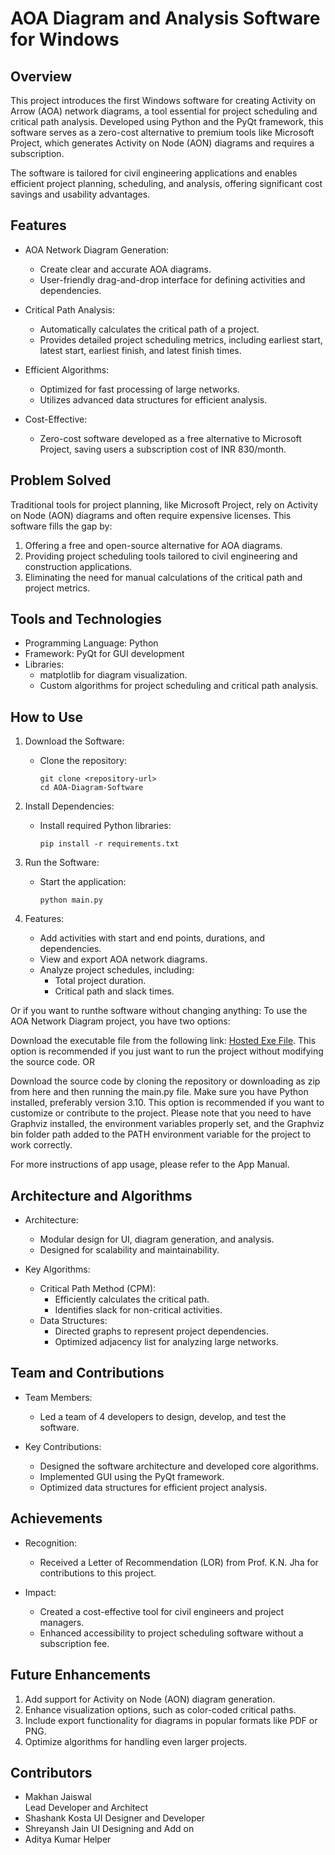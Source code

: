 
AOA Diagram and Analysis Software for Windows
=============================================

Overview
--------
This project introduces the first Windows software for creating Activity on Arrow (AOA) network diagrams, 
a tool essential for project scheduling and critical path analysis. Developed using Python and the PyQt 
framework, this software serves as a zero-cost alternative to premium tools like Microsoft Project, which 
generates Activity on Node (AON) diagrams and requires a subscription.

The software is tailored for civil engineering applications and enables efficient project planning, scheduling, 
and analysis, offering significant cost savings and usability advantages.

Features
--------
- AOA Network Diagram Generation:
  - Create clear and accurate AOA diagrams.
  - User-friendly drag-and-drop interface for defining activities and dependencies.

- Critical Path Analysis:
  - Automatically calculates the critical path of a project.
  - Provides detailed project scheduling metrics, including earliest start, latest start, earliest finish, 
    and latest finish times.

- Efficient Algorithms:
  - Optimized for fast processing of large networks.
  - Utilizes advanced data structures for efficient analysis.

- Cost-Effective:
  - Zero-cost software developed as a free alternative to Microsoft Project, saving users a subscription cost of INR 830/month.

Problem Solved
--------------
Traditional tools for project planning, like Microsoft Project, rely on Activity on Node (AON) diagrams and 
often require expensive licenses. This software fills the gap by:
1. Offering a free and open-source alternative for AOA diagrams.
2. Providing project scheduling tools tailored to civil engineering and construction applications.
3. Eliminating the need for manual calculations of the critical path and project metrics.

Tools and Technologies
-----------------------
- Programming Language: Python
- Framework: PyQt for GUI development
- Libraries: 
  - matplotlib for diagram visualization.
  - Custom algorithms for project scheduling and critical path analysis.

How to Use
----------
1. Download the Software:
   - Clone the repository:
     ```
     git clone <repository-url>
     cd AOA-Diagram-Software
     ```

2. Install Dependencies:
   - Install required Python libraries:
     ```
     pip install -r requirements.txt
     ```

3. Run the Software:
   - Start the application:
     ```
     python main.py
     ```

4. Features:
   - Add activities with start and end points, durations, and dependencies.
   - View and export AOA network diagrams.
   - Analyze project schedules, including:
     - Total project duration.
     - Critical path and slack times.
    
    
Or if you want to runthe software without changing anything:
To use the AOA Network Diagram project, you have two options:

Download the executable file from the following link: [Hosted Exe File](https://github.com/makhanjaiswalonair/AOA-Network-making-Windows-Software/blob/main/AOA_Project_Manager.exe).
This option is recommended if you just want to run the project without modifying the source code.
OR

Download the source code by cloning the repository or downloading as zip from here and then running the main.py file. Make sure you have Python installed, preferably version 3.10. This option is recommended if you want to customize or contribute to the project.
Please note that you need to have Graphviz installed, the environment variables properly set, and the Graphviz bin folder path added to the PATH environment variable for the project to work correctly.

For more instructions of app usage, please refer to the App Manual.

Architecture and Algorithms
---------------------------
- Architecture:
  - Modular design for UI, diagram generation, and analysis.
  - Designed for scalability and maintainability.

- Key Algorithms:
  - Critical Path Method (CPM):
    - Efficiently calculates the critical path.
    - Identifies slack for non-critical activities.
  - Data Structures:
    - Directed graphs to represent project dependencies.
    - Optimized adjacency list for analyzing large networks.

Team and Contributions
----------------------
- Team Members:
  - Led a team of 4 developers to design, develop, and test the software.

- Key Contributions:
  - Designed the software architecture and developed core algorithms.
  - Implemented GUI using the PyQt framework.
  - Optimized data structures for efficient project analysis.

Achievements
------------
- Recognition:
  - Received a Letter of Recommendation (LOR) from Prof. K.N. Jha for contributions to this project.

- Impact:
  - Created a cost-effective tool for civil engineers and project managers.
  - Enhanced accessibility to project scheduling software without a subscription fee.

Future Enhancements
-------------------
1. Add support for Activity on Node (AON) diagram generation.
2. Enhance visualization options, such as color-coded critical paths.
3. Include export functionality for diagrams in popular formats like PDF or PNG.
4. Optimize algorithms for handling even larger projects.



Contributors
------------
- Makhan Jaiswal  
  Lead Developer and Architect
- Shashank Kosta
  UI Designer and Developer
- Shreyansh Jain
  UI Designing and Add on
- Aditya Kumar
  Helper

